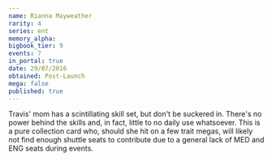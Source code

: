 ```yaml
---
name: Rianna Mayweather
rarity: 4
series: ent
memory_alpha:
bigbook_tier: 9
events: 7
in_portal: true
date: 29/07/2016
obtained: Post-Launch
mega: false
published: true
---
```


Travis' mom has a scintillating skill set, but don't be suckered in. There's no power behind the skills and, in fact, little to no daily use whatsoever. This is a pure collection card who, should she hit on a few trait megas, will likely not find enough shuttle seats to contribute due to a general lack of MED and ENG seats during events.
